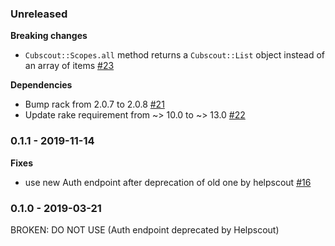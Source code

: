 ### Unreleased

**Breaking changes**

- `Cubscout::Scopes.all` method returns a `Cubscout::List` object instead of an array of items [#23](https://github.com/GetSilverfin/cubscout/pull/23)

**Dependencies**

- Bump rack from 2.0.7 to 2.0.8 [#21](https://github.com/GetSilverfin/cubscout/pull/21)
- Update rake requirement from ~> 10.0 to ~> 13.0 [#22](https://github.com/GetSilverfin/cubscout/pull/22)

### 0.1.1 - 2019-11-14

**Fixes**

- use new Auth endpoint after deprecation of old one by helpscout [#16](https://github.com/GetSilverfin/cubscout/issues/16)

### 0.1.0 - 2019-03-21

BROKEN: DO NOT USE (Auth endpoint deprecated by Helpscout)
